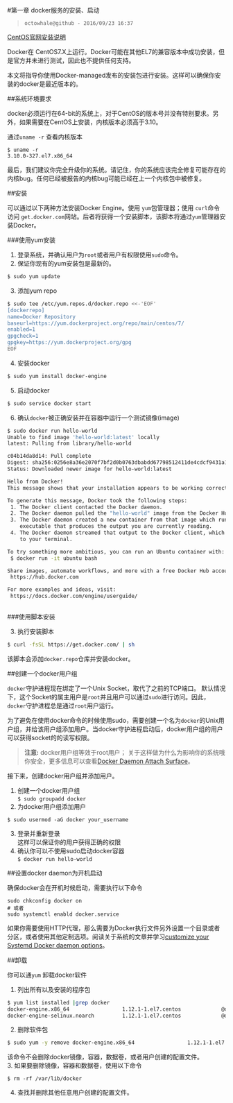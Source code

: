 #第一章 docker服务的安装、启动

> ` octowhale@github - 2016/09/23 16:37 `

[ CentOS官网安装说明 ](https://docs.docker.com/engine/installation/linux/centos/)

Docker在 CentOS7.X上运行。Docker可能在其他EL7的兼容版本中成功安装，但是官方并未进行测试，因此也不提供任何支持。

本文将指导你使用Docker-managed发布的安装包进行安装。这样可以确保你安装的docker是最近版本的。

##系统环境要求

docker必须运行在64-bit的系统上，对于CentOS的版本号并没有特别要求。另外，如果需要在CentOS上安装，内核版本必须高于3.10。

通过` uname -r ` 查看内核版本

```
$ uname -r
3.10.0-327.el7.x86_64
```

最后，我们建议你完全升级你的系统。请记住，你的系统应该完全修复可能存在的内核bug。任何已经被报告的内核bug可能已经在上一个内核包中被修复。

##安装

可以通过以下两种方法安装Docker Engine。使用 `yum`包管理器；使用 `curl`命令访问 `get.docker.com`网站。后者将获得一个安装脚本，该脚本将通过` yum `管理器安装Docker。

###使用yum安装

1. 登录系统，并确认用户为` root `或者用户有权限使用` sudo `命令。
2. 保证你现有的yum安装包是最新的。

```bash
$ sudo yum update 
```
3. 添加yum repo

```bash
$ sudo tee /etc/yum.repos.d/docker.repo <<-'EOF'
[dockerrepo]
name=Docker Repository
baseurl=https://yum.dockerproject.org/repo/main/centos/7/
enabled=1
gpgcheck=1
gpgkey=https://yum.dockerproject.org/gpg
EOF

```
4. 安装docker   
```bash
$ sudo yum install docker-engine
```
5. 启动docker     

```bash
$ sudo service docker start
```
6. 确认` docker `被正确安装并在容器中运行一个测试镜像(image)    

```bash
$ sudo docker run hello-world
Unable to find image 'hello-world:latest' locally
latest: Pulling from library/hello-world

c04b14da8d14: Pull complete 
Digest: sha256:0256e8a36e2070f7bf2d0b0763dbabdd67798512411de4cdcf9431a1feb60fd9
Status: Downloaded newer image for hello-world:latest

Hello from Docker!
This message shows that your installation appears to be working correctly.

To generate this message, Docker took the following steps:
 1. The Docker client contacted the Docker daemon.
 2. The Docker daemon pulled the "hello-world" image from the Docker Hub.
 3. The Docker daemon created a new container from that image which runs the
    executable that produces the output you are currently reading.
 4. The Docker daemon streamed that output to the Docker client, which sent it
    to your terminal.

To try something more ambitious, you can run an Ubuntu container with:
 $ docker run -it ubuntu bash

Share images, automate workflows, and more with a free Docker Hub account:
 https://hub.docker.com

For more examples and ideas, visit:
 https://docs.docker.com/engine/userguide/
 
```

###使用脚本安装

3. 执行安装脚本

```bash
$ curl -fsSL https://get.docker.com/ | sh 
```
该脚本会添加` docker.repo `仓库并安装docker。


##创建一个docker用户组

` docker `守护进程现在绑定了一个Unix Socket，取代了之前的TCP端口。 默认情况下，这个Socket的属主用户是` root `并且用户可以通过` sudo `进行访问。因此，` docker `守护进程总是通过` root `用户运行。     

为了避免在使用docker命令的时候使用sudo，需要创建一个名为` docker `的Unix用户组，并给该用户组添加用户。当docker守护进程启动后，docker用户组的用户可以获得socket的的读写权限。

> **注意:** docker用户组等效于root用户； 关于这样做为什么为影响你的系统哦你安全，更多信息可以查看[Docker Daemon Attach Surface](https://docs.docker.com/engine/security/security/#docker-daemon-attack-surface)。

接下来，创建docker用户组并添加用户。

1. 创建一个docker用户组      
```$ sudo groupadd docker ```     
2. 为docker用户组添加用户     
```
$ sudo usermod -aG docker your_username 
```    
3. 登录并重新登录    
这样可以保证你的用户获得正确的权限     
4. 确认你可以不使用sudo启动docker容器     
```$ docker run hello-world```


##设置docker daemon为开机启动

确保docker会在开机时候启动，需要执行以下命令     
```
sudo chkconfig docker on 
# 或者
sudo systemctl enabld docker.service 
```

如果你需要使用HTTP代理，那么需要为Docker执行文件另外设置一个目录或者分区，或者使用其他定制选项。阅读关于系统的文章并学习[customize your Systemd Docker daemon options](https://docs.docker.com/engine/admin/systemd/)。

##卸载

你可以通` yum ` 卸载docker软件

1. 列出所有以及安装的程序包

```bash
$ yum list installed |grep docker 
docker-engine.x86_64                 1.12.1-1.el7.centos             @dockerrepo
docker-engine-selinux.noarch         1.12.1-1.el7.centos             @dockerrepo 
```
2. 删除软件包

```bash
$ sudo yum -y remove docker-engine.x86_64                 1.12.1-1.el7.centos
```
该命令不会删除docker镜像，容器，数据卷，或者用户创建的配置文件。          
3. 如果要删除镜像，容器和数据卷，使用以下命令    

```
$ rm -rf /var/lib/docker
```
4. 查找并删除其他任意用户创建的配置文件。


